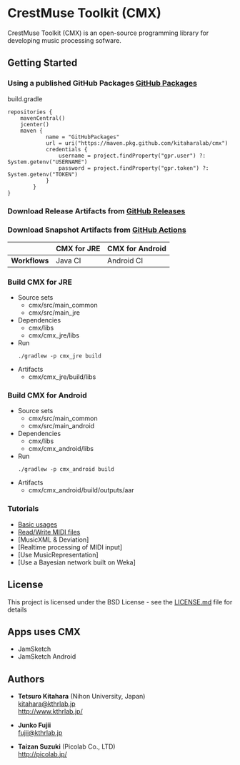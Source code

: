 # CrestMuse Toolkit (CMX)

CrestMuse Toolkit (CMX) is an open-source programming library for developing music processing sofware.

## Getting Started

### Using a published GitHub Packages [GitHub Packages](https://github.com/orgs/kitaharalab/packages)

build.gradle

```
repositories {
    mavenCentral()
    jcenter()
    maven {
            name = "GitHubPackages"
            url = uri("https://maven.pkg.github.com/kitaharalab/cmx")
            credentials {
                username = project.findProperty("gpr.user") ?: System.getenv("USERNAME")
                password = project.findProperty("gpr.token") ?: System.getenv("TOKEN")
            }
        }
}
```

### Download Release Artifacts from [GitHub Releases](https://github.com/kitaharalab/cmx/releases)

### Download Snapshot Artifacts from [GitHub Actions](https://github.com/kitaharalab/cmx/actions)

|  | CMX for JRE | CMX for Android |
| --- | --- | --- |
| **Workflows** | Java CI | Android CI |

### Build CMX for JRE

* Source sets
  * cmx/src/main_common
  * cmx/src/main_jre
* Dependencies
  * cmx/libs
  * cmx/cmx_jre/libs
* Run
  ```
  ./gradlew -p cmx_jre build
  ```
* Artifacts
  * cmx/cmx_jre/build/libs

### Build CMX for Android

* Source sets
  * cmx/src/main_common
  * cmx/src/main_android
* Dependencies
  * cmx/libs
  * cmx/cmx_android/libs
* Run
  ```
  ./gradlew -p cmx_android build
  ```
* Artifacts
  * cmx/cmx_android/build/outputs/aar

### Tutorials

* [Basic usages](tutorials/basic_usages.md)
* [Read/Write MIDI files](tutorials/read_write_midi.md)
* [MusicXML & Deviation]
* [Realtime processing of MIDI input]<!--(tutorials/realtime_processing.md)-->
* [Use MusicRepresentation]<!--(tutorials/music_representation.md)-->
* [Use a Bayesian network built on Weka]<!--(tutorials/bayesian_network.md)-->

## License

This project is licensed under the BSD License - see the [LICENSE.md](LICENSE.md) file for details

## Apps uses CMX

* JamSketch
* JamSketch Android

## Authors

* **Tetsuro Kitahara** (Nihon University, Japan)  
kitahara@kthrlab.jp  
http://www.kthrlab.jp/

* **Junko Fujii**  
fujii@kthrlab.jp

* **Taizan Suzuki** (Picolab Co., LTD)  
http://picolab.jp/

<!-- See also the list of [contributors](contributors.md) who participated in this project. -->